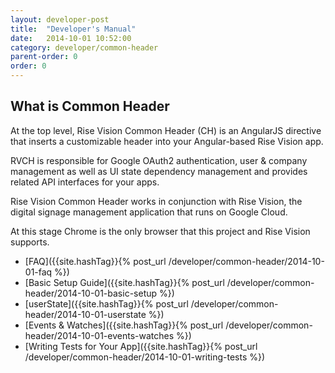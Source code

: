 ```yaml
---
layout: developer-post
title:  "Developer's Manual"
date:   2014-10-01 10:52:00
category: developer/common-header
parent-order: 0
order: 0
---
```


## What is Common Header

At the top level, Rise Vision Common Header (CH) is an AngularJS directive that inserts a customizable header into your Angular-based Rise Vision app.

RVCH is responsible for Google OAuth2 authentication, user & company management as well as UI state dependency management and provides related API interfaces for your apps.

Rise Vision Common Header works in conjunction with Rise Vision, the digital signage management application that runs on Google Cloud.

At this stage Chrome is the only browser that this project and Rise Vision supports.

- [FAQ]({{site.hashTag}}{% post_url /developer/common-header/2014-10-01-faq %})
- [Basic Setup Guide]({{site.hashTag}}{% post_url /developer/common-header/2014-10-01-basic-setup %})
- [userState]({{site.hashTag}}{% post_url /developer/common-header/2014-10-01-userstate %})
- [Events & Watches]({{site.hashTag}}{% post_url /developer/common-header/2014-10-01-events-watches %})
- [Writing Tests for Your App]({{site.hashTag}}{% post_url /developer/common-header/2014-10-01-writing-tests %})
